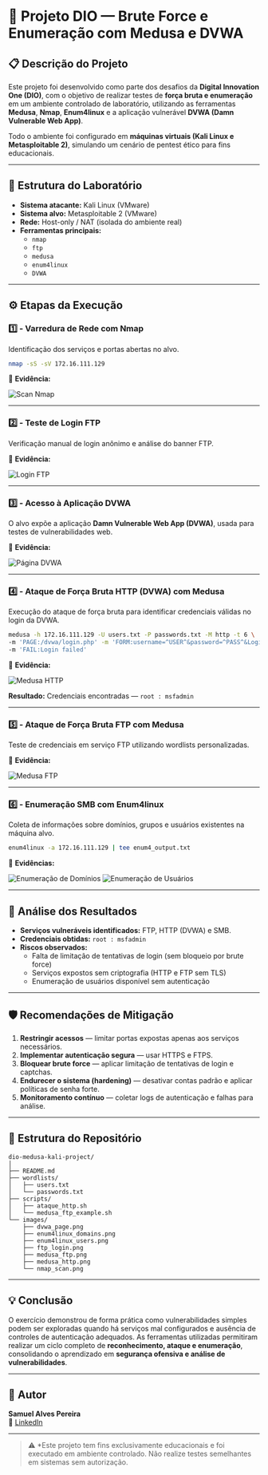 # 🧠 Projeto DIO — Brute Force e Enumeração com Medusa e DVWA

## 📋 Descrição do Projeto

Este projeto foi desenvolvido como parte dos desafios da **Digital Innovation One (DIO)**, com o objetivo de realizar testes de **força bruta e enumeração** em um ambiente controlado de laboratório, utilizando as ferramentas **Medusa**, **Nmap**, **Enum4linux** e a aplicação vulnerável **DVWA (Damn Vulnerable Web App)**.

Todo o ambiente foi configurado em **máquinas virtuais (Kali Linux e Metasploitable 2)**, simulando um cenário de pentest ético para fins educacionais.

---

## 🧱 Estrutura do Laboratório

- **Sistema atacante:** Kali Linux (VMware)
- **Sistema alvo:** Metasploitable 2 (VMware)
- **Rede:** Host-only / NAT (isolada do ambiente real)
- **Ferramentas principais:**
  - `nmap`
  - `ftp`
  - `medusa`
  - `enum4linux`
  - `DVWA`

---

## ⚙️ Etapas da Execução

### 1️⃣ - Varredura de Rede com Nmap

Identificação dos serviços e portas abertas no alvo.

```bash
nmap -sS -sV 172.16.111.129
```

📸 **Evidência:**

![Scan Nmap](./images/nmap_scan.png)

---

### 2️⃣ - Teste de Login FTP

Verificação manual de login anônimo e análise do banner FTP.

📸 **Evidência:**

![Login FTP](./images/ftp_login.png)

---

### 3️⃣ - Acesso à Aplicação DVWA

O alvo expõe a aplicação **Damn Vulnerable Web App (DVWA)**, usada para testes de vulnerabilidades web.

📸 **Evidência:**

![Página DVWA](./images/dvwa_page.png)

---

### 4️⃣ - Ataque de Força Bruta HTTP (DVWA) com Medusa

Execução do ataque de força bruta para identificar credenciais válidas no login da DVWA.

```bash
medusa -h 172.16.111.129 -U users.txt -P passwords.txt -M http -t 6 \
-m 'PAGE:/dvwa/login.php' -m 'FORM:username=^USER^&password=^PASS^&Login=Login' \
-m 'FAIL:Login failed'
```

📸 **Evidência:**

![Medusa HTTP](./images/medusa_http.png)

**Resultado:** Credenciais encontradas — `root : msfadmin`

---

### 5️⃣ - Ataque de Força Bruta FTP com Medusa

Teste de credenciais em serviço FTP utilizando wordlists personalizadas.

📸 **Evidência:**

![Medusa FTP](./images/medusa_ftp.png)

---

### 6️⃣ - Enumeração SMB com Enum4linux

Coleta de informações sobre domínios, grupos e usuários existentes na máquina alvo.

```bash
enum4linux -a 172.16.111.129 | tee enum4_output.txt
```

📸 **Evidências:**

![Enumeração de Domínios](./images/enum4linux_domains.png)
![Enumeração de Usuários](./images/enum4linux_users.png)

---

## 🧩 Análise dos Resultados

- **Serviços vulneráveis identificados:** FTP, HTTP (DVWA) e SMB.
- **Credenciais obtidas:** `root : msfadmin`
- **Riscos observados:**
  - Falta de limitação de tentativas de login (sem bloqueio por brute force)
  - Serviços expostos sem criptografia (HTTP e FTP sem TLS)
  - Enumeração de usuários disponível sem autenticação

---

## 🛡️ Recomendações de Mitigação

1. **Restringir acessos** — limitar portas expostas apenas aos serviços necessários.
2. **Implementar autenticação segura** — usar HTTPS e FTPS.
3. **Bloquear brute force** — aplicar limitação de tentativas de login e captchas.
4. **Endurecer o sistema (hardening)** — desativar contas padrão e aplicar políticas de senha forte.
5. **Monitoramento contínuo** — coletar logs de autenticação e falhas para análise.

---

## 📂 Estrutura do Repositório

```
dio-medusa-kali-project/
│
├── README.md
├── wordlists/
│   ├── users.txt
│   └── passwords.txt
├── scripts/
│   ├── ataque_http.sh
│   └── medusa_ftp_example.sh
└── images/
    ├── dvwa_page.png
    ├── enum4linux_domains.png
    ├── enum4linux_users.png
    ├── ftp_login.png
    ├── medusa_ftp.png
    ├── medusa_http.png
    └── nmap_scan.png
```

---

## 💡 Conclusão

O exercício demonstrou de forma prática como vulnerabilidades simples podem ser exploradas quando há serviços mal configurados e ausência de controles de autenticação adequados. As ferramentas utilizadas permitiram realizar um ciclo completo de **reconhecimento, ataque e enumeração**, consolidando o aprendizado em **segurança ofensiva e análise de vulnerabilidades**.

---

## 👤 Autor

**Samuel Alves Pereira**  
🔗 [LinkedIn](https://linkedin.com/in/samuel-alves-pereira)

---

> ⚠️ *Este projeto tem fins exclusivamente educacionais e foi executado em ambiente controlado. Não realize testes semelhantes em sistemas sem autorização.
